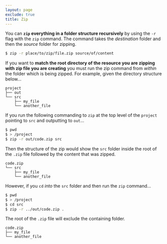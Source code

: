 ```yaml
---
layout: page
exclude: true
title: Zip
---
```


You can **`zip` everything in a folder structure recursively** by using the `-r` flag with the `zip` command. The command takes the *destination* folder and then the *source* folder for zipping.
```bash
$ zip -r place/to/zip/file.zip source/of/content
```

If you want to **match the root directory of the resource you are zipping with zip file you are creating** you must run the zip command from *within* the folder which is being zipped. For example, given the directory structure below...
```
project
├── out
└── src
	├── my_file
    └── another_file
```

If you run the following commanding to `zip` at the top level of the `project` pointing to `src` and outputting to `out`...
```bash
$ pwd
$ > /project
$ zip -r out/code.zip src
```

Then the structure of the zip would show the `src` folder inside the root of the `.zip` file followed by the content that was zipped.
```
code.zip
└── src
	├── my_file
    └── another_file
```

However, if you `cd` *into* the `src` folder and then run the `zip` command... 
```bash
$ pwd
$ > /project
$ cd src
$ zip -r ../out/code.zip .
```

The root of the `.zip` file will exclude the containing folder.
```
code.zip
├── my_file
└── another_file
```

<!--stackedit_data:
eyJoaXN0b3J5IjpbNjUwMTY0NTY0LDEyNDkxODM4OCwtMTYxND
EzNzE4OF19
-->